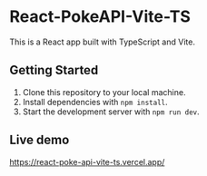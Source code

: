 # React-PokeAPI-Vite-TS
This is a React app built with TypeScript and Vite.

## Getting Started

1. Clone this repository to your local machine.
2. Install dependencies with `npm install`.
3. Start the development server with `npm run dev`.

## Live demo
https://react-poke-api-vite-ts.vercel.app/
